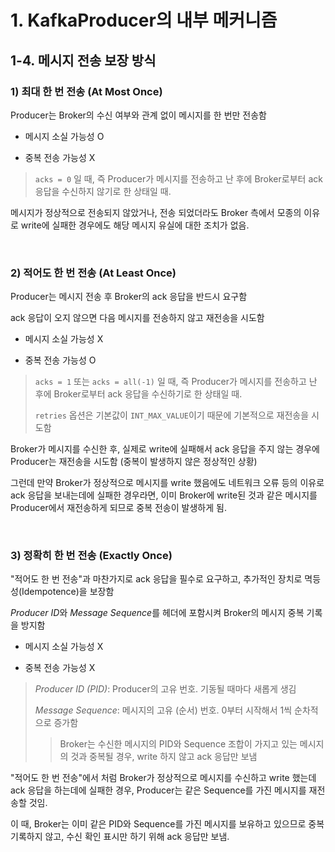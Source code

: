 # 1. KafkaProducer의 내부 메커니즘

## 1-4. 메시지 전송 보장 방식

### 1) 최대 한 번 전송 (At Most Once)

Producer는 Broker의 수신 여부와 관계 없이 메시지를 한 번만 전송함

- 메시지 소실 가능성 O

- 중복 전송 가능성 X

> `acks = 0` 일 때, 즉 Producer가 메시지를 전송하고 난 후에 Broker로부터 ack 응답을 수신하지 않기로 한 상태일 때.

메시지가 정상적으로 전송되지 않았거나, 전송 되었더라도 Broker 측에서 모종의 이유로 write에 실패한 경우에도 해당 메시지 유실에 대한 조치가 없음.

&nbsp;

### 2) 적어도 한 번 전송 (At Least Once)

Producer는 메시지 전송 후 Broker의 ack 응답을 반드시 요구함

ack 응답이 오지 않으면 다음 메시지를 전송하지 않고 재전송을 시도함

- 메시지 소실 가능성 X

- 중복 전송 가능성 O

> `acks = 1` 또는 `acks = all(-1)` 일 때, 즉 Producer가 메시지를 전송하고 난 후에 Broker로부터 ack 응답을 수신하기로 한 상태일 때.
>
> `retries` 옵션은 기본값이 `INT_MAX_VALUE`이기 때문에 기본적으로 재전송을 시도함 

Broker가 메시지를 수신한 후, 실제로 write에 실패해서 ack 응답을 주지 않는 경우에 Producer는 재전송을 시도함 (중복이 발생하지 않은 정상적인 상황)

그런데 만약 Broker가 정상적으로 메시지를 write 했음에도 네트워크 오류 등의 이유로 ack 응답을 보내는데에 실패한 경우라면, 이미 Broker에 write된 것과 같은 메시지를 Producer에서 재전송하게 되므로 중복 전송이 발생하게 됨.

&nbsp;

### 3) 정확히 한 번 전송 (Exactly Once)

"적어도 한 번 전송"과 마찬가지로 ack 응답을 필수로 요구하고, 추가적인 장치로 멱등성(Idempotence)을 보장함

*Producer ID*와 *Message Sequence*를 헤더에 포함시켜 Broker의 메시지 중복 기록을 방지함

- 메시지 소실 가능성 X

- 중복 전송 가능성 X

> *Producer ID (PID)*: Producer의 고유 번호. 기동될 때마다 새롭게 생김
> 
> *Message Sequence*: 메시지의 고유 (순서) 번호. 0부터 시작해서 1씩 순차적으로 증가함
>
> > Broker는 수신한 메시지의 PID와 Sequence 조합이 가지고 있는 메시지의 것과 중복될 경우, write 하지 않고 ack 응답만 보냄

"적어도 한 번 전송"에서 처럼 Broker가 정상적으로 메시지를 수신하고 write 했는데 ack 응답을 하는데에 실패한 경우, Producer는 같은 Sequence를 가진 메시지를 재전송할 것임.

이 때, Broker는 이미 같은 PID와 Sequence를 가진 메시지를 보유하고 있으므로 중복 기록하지 않고, 수신 확인 표시만 하기 위해 ack 응답만 보냄.